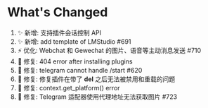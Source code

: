 # What's Changed

1. ✨ 新增: 支持插件会话控制 API
2. ✨ 新增: add template of LMStudio #691
3.  ⚡ 优化: Webchat 和 Gewechat 的图片、语音等主动消息发送 #710
4.  🐛 修复: 404 error after installing plugins
5.  🐛 修复: telegram cannot handle /start #620
6.  🐛 修复: 修复插件在带了 __del__ 之后无法被禁用和重载的问题
7.  🐛 修复: context.get_platform() error
8.  🐛 修复: Telegram 适配器使用代理地址无法获取图片 #723